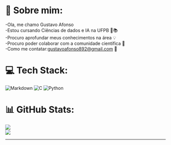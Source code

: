 # 💫 Sobre mim:
-Ola, me chamo Gustavo Afonso<br>-Estou cursando Ciências de dados e IA na UFPB 📙📚<br>-Procuro aprofundar meus conhecimentos na área 💡<br>-Procuro poder colaborar com a comunidade cientifica 🧪<br>-Como me contatar:gustavoafonso892@gmail.com 📩


# 💻 Tech Stack:
![Markdown](https://img.shields.io/badge/markdown-%23000000.svg?style=for-the-badge&logo=markdown&logoColor=white) ![C](https://img.shields.io/badge/c-%2300599C.svg?style=for-the-badge&logo=c&logoColor=white) ![Python](https://img.shields.io/badge/python-3670A0?style=for-the-badge&logo=python&logoColor=ffdd54)
# 📊 GitHub Stats:
![](https://github-readme-stats.vercel.app/api?username=Gusttavoafonso&theme=dark&hide_border=false&include_all_commits=true&count_private=false)<br/>
![](https://github-readme-streak-stats.herokuapp.com/?user=Gusttavoafonso&theme=dark&hide_border=false)<br/>


---


<!-- Proudly created with GPRM ( https://gprm.itsvg.in ) -->
